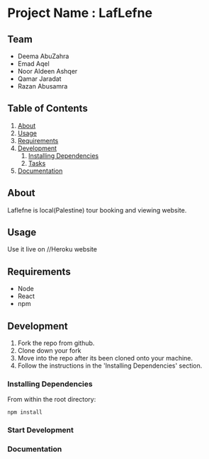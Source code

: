 # Project Name : LafLefne 

## Team

  - Deema AbuZahra
  - Emad Aqel
  - Noor Aldeen Ashqer 
  - Qamar Jaradat
  - Razan Abusamra

## Table of Contents

1. [About](#about)
1. [Usage](#usage)
1. [Requirements](#requirements)
1. [Development](#development)
    1. [Installing Dependencies](#installing-dependencies)
    1. [Tasks](#tasks)
1. [Documentation](#documentation)

## About
Laflefne is local(Palestine) tour booking and viewing website.

## Usage

Use it live on //Heroku website

## Requirements

- Node 
- React 
- npm 

## Development

1. Fork the repo from github.
2. Clone down your fork
3. Move into the repo after its been cloned onto your machine.
4. Follow the instructions in the 'Installing Dependencies' section.

### Installing Dependencies

From within the root directory:

```
npm install
```
### Start Development


### Documentation


